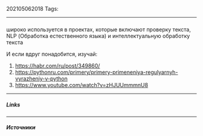 202105062018
Tags:
___
###
широко используется в проектах, которые включают проверку текста, NLP (Обработка естественного языка) и интеллектуальную обработку текста


И если вдруг понадобится, изучай:
1. https://habr.com/ru/post/349860/
2. https://pythonru.com/primery/primery-primeneniya-regulyarnyh-vyrazheniy-v-python
3. https://www.youtube.com/watch?v=zHJUUmmmnU8
___
##### Links


---
##### Источники
